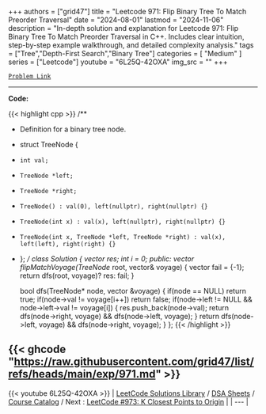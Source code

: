 
+++
authors = ["grid47"]
title = "Leetcode 971: Flip Binary Tree To Match Preorder Traversal"
date = "2024-08-01"
lastmod = "2024-11-06"
description = "In-depth solution and explanation for Leetcode 971: Flip Binary Tree To Match Preorder Traversal in C++. Includes clear intuition, step-by-step example walkthrough, and detailed complexity analysis."
tags = ["Tree","Depth-First Search","Binary Tree"]
categories = [
    "Medium"
]
series = ["Leetcode"]
youtube = "6L25Q-42OXA"
img_src = ""
+++



[`Problem Link`](https://leetcode.com/problems/flip-binary-tree-to-match-preorder-traversal/description/)

---
**Code:**

{{< highlight cpp >}}
/**
 * Definition for a binary tree node.
 * struct TreeNode {
 *     int val;
 *     TreeNode *left;
 *     TreeNode *right;
 *     TreeNode() : val(0), left(nullptr), right(nullptr) {}
 *     TreeNode(int x) : val(x), left(nullptr), right(nullptr) {}
 *     TreeNode(int x, TreeNode *left, TreeNode *right) : val(x), left(left), right(right) {}
 * };
 */
class Solution {
    vector<int> res;
    int i = 0;
public:
    vector<int> flipMatchVoyage(TreeNode* root, vector<int>& voyage) {
        vector<int> fail = {-1};
        return dfs(root, voyage)? res: fail;
    }

    bool dfs(TreeNode* node, vector<int> &voyage) {
        if(node == NULL) return true;
        if(node->val != voyage[i++]) return false;
        if(node->left != NULL && node->left->val != voyage[i]) {
            res.push_back(node->val);
            return  dfs(node->right, voyage) && dfs(node->left, voyage);
        }
        return  dfs(node->left, voyage) && dfs(node->right, voyage);
    }
};
{{< /highlight >}}

{{< ghcode "https://raw.githubusercontent.com/grid47/list/refs/heads/main/exp/971.md" >}}
---
{{< youtube 6L25Q-42OXA >}}
| [LeetCode Solutions Library](https://grid47.xyz/leetcode/) / [DSA Sheets](https://grid47.xyz/sheets/) / [Course Catalog](https://grid47.xyz/courses/) / Next : [LeetCode #973: K Closest Points to Origin](https://grid47.xyz/leetcode/solution-973-k-closest-points-to-origin/) |
| --- |
